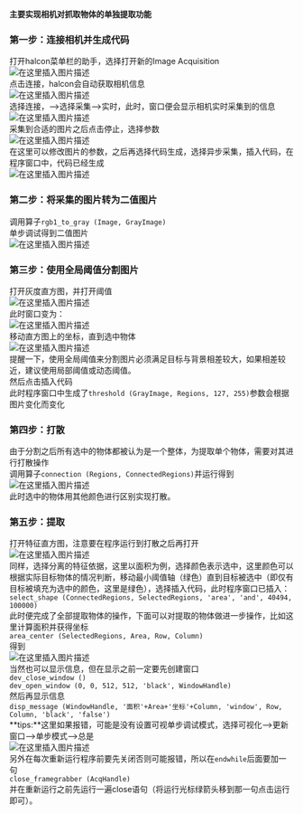 
**主要实现相机对抓取物体的单独提取功能**
### 第一步：连接相机并生成代码
打开halcon菜单栏的助手，选择打开新的Image Acquisition  
![在这里插入图片描述](https://img-blog.csdnimg.cn/20190719184333269.png?x-oss-process=image/watermark,type_ZmFuZ3poZW5naGVpdGk,shadow_10,text_aHR0cHM6Ly9ibG9nLmNzZG4ubmV0L1RoZXJhX3Fpbmc=,size_16,color_FFFFFF,t_70)  
  点击连接，halcon会自动获取相机信息  
![在这里插入图片描述](https://img-blog.csdnimg.cn/20190719184547255.png?x-oss-process=image/watermark,type_ZmFuZ3poZW5naGVpdGk,shadow_10,text_aHR0cHM6Ly9ibG9nLmNzZG4ubmV0L1RoZXJhX3Fpbmc=,size_16,color_FFFFFF,t_70)  
  选择连接，-->选择采集-->实时，此时，窗口便会显示相机实时采集到的信息  
![在这里插入图片描述](https://img-blog.csdnimg.cn/20190719192210130.png?x-oss-process=image/watermark,type_ZmFuZ3poZW5naGVpdGk,shadow_10,text_aHR0cHM6Ly9ibG9nLmNzZG4ubmV0L1RoZXJhX3Fpbmc=,size_16,color_FFFFFF,t_70)  
  采集到合适的图片之后点击停止，选择参数  
  ![在这里插入图片描述](https://img-blog.csdnimg.cn/20190719185554420.png?x-oss-process=image/watermark,type_ZmFuZ3poZW5naGVpdGk,shadow_10,text_aHR0cHM6Ly9ibG9nLmNzZG4ubmV0L1RoZXJhX3Fpbmc=,size_16,color_FFFFFF,t_70)  
  在这里可以修改图片的参数，之后再选择代码生成，选择异步采集，插入代码，在程序窗口中，代码已经生成  
![在这里插入图片描述](https://img-blog.csdnimg.cn/20190719185743559.png?x-oss-process=image/watermark,type_ZmFuZ3poZW5naGVpdGk,shadow_10,text_aHR0cHM6Ly9ibG9nLmNzZG4ubmV0L1RoZXJhX3Fpbmc=,size_16,color_FFFFFF,t_70)  
### 第二步：将采集的图片转为二值图片  
  调用算子`rgb1_to_gray (Image, GrayImage)`  
  单步调试得到二值图片  
  ![在这里插入图片描述](https://img-blog.csdnimg.cn/20190719192240825.png?x-oss-process=image/watermark,type_ZmFuZ3poZW5naGVpdGk,shadow_10,text_aHR0cHM6Ly9ibG9nLmNzZG4ubmV0L1RoZXJhX3Fpbmc=,size_16,color_FFFFFF,t_70)  
### 第三步：使用全局阈值分割图片  
  打开灰度直方图，并打开阈值  
  ![在这里插入图片描述](https://img-blog.csdnimg.cn/20190719192321129.png?x-oss-process=image/watermark,type_ZmFuZ3poZW5naGVpdGk,shadow_10,text_aHR0cHM6Ly9ibG9nLmNzZG4ubmV0L1RoZXJhX3Fpbmc=,size_16,color_FFFFFF,t_70)  
  此时窗口变为：  
  ![在这里插入图片描述](https://img-blog.csdnimg.cn/2019071919060024.png?x-oss-process=image/watermark,type_ZmFuZ3poZW5naGVpdGk,shadow_10,text_aHR0cHM6Ly9ibG9nLmNzZG4ubmV0L1RoZXJhX3Fpbmc=,size_16,color_FFFFFF,t_70)  
  移动直方图上的坐标，直到选中物体  
  ![在这里插入图片描述](https://img-blog.csdnimg.cn/20190719192429281.png?x-oss-process=image/watermark,type_ZmFuZ3poZW5naGVpdGk,shadow_10,text_aHR0cHM6Ly9ibG9nLmNzZG4ubmV0L1RoZXJhX3Fpbmc=,size_16,color_FFFFFF,t_70)  
  提醒一下，使用全局阈值来分割图片必须满足目标与背景相差较大，如果相差较近，建议使用局部阈值或动态阈值。  
  然后点击插入代码  
  此时程序窗口中生成了`threshold (GrayImage, Regions, 127, 255)`参数会根据图片变化而变化  
### 第四步：打散
  由于分割之后所有选中的物体都被认为是一个整体，为提取单个物体，需要对其进行打散操作  
  调用算子`connection (Regions, ConnectedRegions)`并运行得到  
  ![在这里插入图片描述](https://img-blog.csdnimg.cn/20190719193126284.png?x-oss-process=image/watermark,type_ZmFuZ3poZW5naGVpdGk,shadow_10,text_aHR0cHM6Ly9ibG9nLmNzZG4ubmV0L1RoZXJhX3Fpbmc=,size_16,color_FFFFFF,t_70)  
  此时选中的物体用其他颜色进行区别实现打散。  
### 第五步：提取  
  打开特征直方图，注意要在程序运行到打散之后再打开  
  ![在这里插入图片描述](https://img-blog.csdnimg.cn/20190719193344287.png?x-oss-process=image/watermark,type_ZmFuZ3poZW5naGVpdGk,shadow_10,text_aHR0cHM6Ly9ibG9nLmNzZG4ubmV0L1RoZXJhX3Fpbmc=,size_16,color_FFFFFF,t_70)  
同样，选择分离的特征依据，这里以面积为例，选择颜色表示选中，这里颜色可以根据实际目标物体的情况判断，移动最小阈值轴（绿色）直到目标被选中（即仅有目标被填充为选中的颜色，这里是绿色），选择插入代码，此时程序窗口已插入：  
`select_shape (ConnectedRegions, SelectedRegions, 'area', 'and', 40494, 100000)`  
此时便完成了全部提取物体的操作，下面可以对提取的物体做进一步操作，比如这里计算面积并获得坐标  
`area_center (SelectedRegions, Area, Row, Column)`  
得到  
![在这里插入图片描述](https://img-blog.csdnimg.cn/20190719194001683.png)  
当然也可以显示信息，但在显示之前一定要先创建窗口  
`dev_close_window ()`  
`dev_open_window (0, 0, 512, 512, 'black', WindowHandle)`  
然后再显示信息  
`disp_message (WindowHandle, '面积'+Area+'坐标'+Column, 'window', Row, Column, 'black', 'false')`  
**tips:**这里如果报错，可能是没有设置可视单步调试模式，选择可视化-->更新窗口-->单步模式-->总是  
![在这里插入图片描述](https://img-blog.csdnimg.cn/20190719194528574.png)  
另外在每次重新运行程序前要先关闭否则可能报错，所以在`endwhile`后面要加一句  
`close_framegrabber (AcqHandle)`  
并在重新运行之前先运行一遍close语句（将运行光标绿箭头移到那一句点击运行即可）。  
